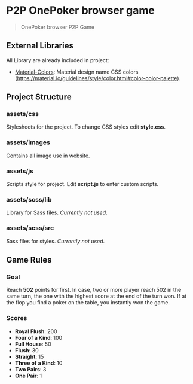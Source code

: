 # P2P OnePoker browser game

> OnePoker browser P2P Game

## External Libraries

All Library are already included in project:

- [Material-Colors](https://github.com/shuhei/material-colors): Material design name CSS colors (https://material.io/guidelines/style/color.html#color-color-palette).


## Project Structure

### assets/css

Stylesheets for the project. To change CSS styles edit **style.css**.

### assets/images

Contains all image use in website.

### assets/js

Scripts style for project. Edit **script.js** to enter custom scripts.

### assets/scss/lib

Library for Sass files. *Currently not used*.

### assets/scss/src

Sass files for styles. *Currently not used*.

## Game Rules

### Goal

Reach **502** points for first. In case, two or more player reach 502 in the same turn, the one with the highest score at the end of the turn won. If at the flop you find a poker on the table, you instantly won the game.

### Scores

- **Royal Flush**: 200
- **Four of a Kind**: 100
- **Full House**: 50
- **Flush**: 30
- **Straight**: 15
- **Three of a Kind**: 10
- **Two Pairs**: 3
- **One Pair**: 1
